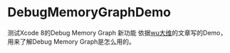 # DebugMemoryGraphDemo
测试Xcode 8的Debug Memory Graph 新功能
依据[wu大维](http://www.jianshu.com/p/d8bc3d74dc3e)的文章写的Demo，用来了解Debug Memory Graph是怎么用的。
